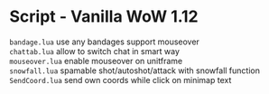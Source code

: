 # Script - Vanilla WoW 1.12
`bandage.lua`  use any bandages support mouseover  
`chattab.lua`  allow to switch chat in smart way  
`mouseover.lua` enable mouseover on unitframe  
`snowfall.lua`  spamable shot/autoshot/attack with snowfall function  
`SendCoord.lua` send own coords while click on minimap text  

